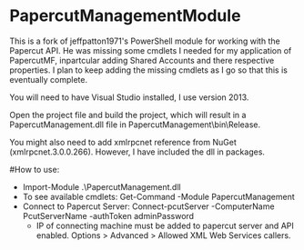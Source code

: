 PapercutManagementModule
========================

This is a fork of jeffpatton1971's PowerShell module for working with the Papercut API. He was missing some cmdlets I needed for my application of PapercutMF, inpartcular adding Shared Accounts and there respective properties. I plan to keep adding the missing cmdlets as I go so that this is eventually complete. 

You will need to have Visual Studio installed, I use version 2013.

Open the project file and build the project, which will result in a PapercutManagement.dll file in PapercutManagement\bin\Release.

You might also need to add xmlrpcnet reference from NuGet (xmlrpcnet.3.0.0.266). However, I have included the dll in packages. 

#How to use:
* Import-Module .\PapercutManagement.dll
* To see available cmdlets: Get-Command -Module PapercutManagement
* Connect to Papercut Server: Connect-pcutServer -ComputerName PcutServerName -authToken adminPassword
  * IP of connecting machine must be added to papercut server and API enabled. Options > Advanced > Allowed XML Web Services callers.


